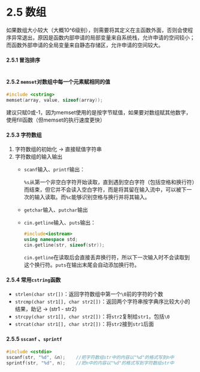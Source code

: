# 2.5 数组

如果数组大小较大（大概10^6级别），则需要将其定义在主函数外面，否则会使程序异常退出，原因是函数内部申请的局部变量来自系统栈，允许申请的空间较小；而函数外部申请的全局变量来自静态存储区，允许申请的空间较大。

#### 2.5.1 冒泡排序

```cpp
```

#### 2.5.2 `memset`对数组中每一个元素赋相同的值

```cpp
#include <cstring>
memset(array, value, sizeof(array));
```

建议只赋0或-1，因为memset使用的是按字节赋值，如果要对数组赋其他数字，使用fill函数（但memset的执行速度更快）

#### 2.5.3 字符数组

1. 字符数组的初始化 -> 直接赋值字符串
2. 字符数组的输入输出
   *   `scanf`输入、`printf`输出：

       `%s`从第一个非空白字符开始读取，直到遇到空白字符（包括空格和换行符）而结束，但它并不会读入空白字符，而是将其留在输入流中，可以被下一次的输入读取。而`%c`能够识别空格与换行并将其输入。
   * `getchar`输入、`putchar`输出
   *   `cin.getline`输入、`puts`输出：

       ```cpp
       #include<iostream>
       using namespace std;
       cin.getline(str, sizeof(str));
       ```

       `cin.getline`在读取后会直接丢弃换行符，所以下一次输入时不会读取到这个换行符。`puts`在输出末尾会自动添加换行符。

#### 2.5.4 常用`cstring`函数

* `strlen(char str[])`：返回字符数组中第一个`\0`前的字符的个数
* `strcmp(char str1[], char str2[])`：返回两个字符串按字典序比较大小的结果，助记 -> (str1 - str2)
* `strcpy(char str1[], char str2[])`：将`str2`复制给`str1`，包括`\0`
* `strcat(char str1[], char str2[])`：将`str2`接到`str1`后面

#### 2.5.5 `sscanf` 、`sprintf`&#x20;

```cpp
#include <cstdio>
sscanf(str, "%d", &n);    //把字符数组str中的内容以"%d"的格式写到n中
sprintf(str, "%d", n);    //把n中的内容以"%d"的格式写到字符数组str中
```
